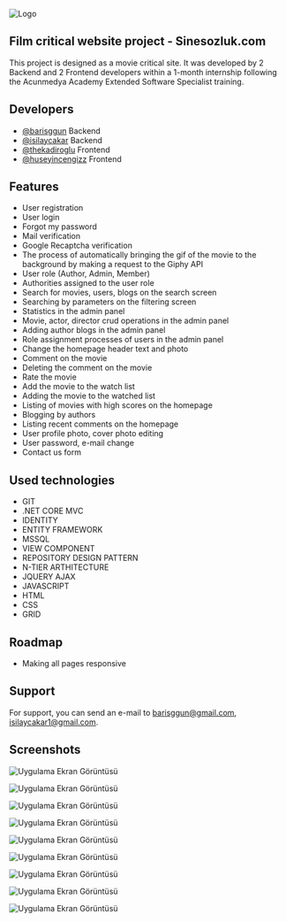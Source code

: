 
![Logo](https://hizliresim.com/75fegpo](https://github.com/barisggun/movie-backend/blob/main/sinesozluk.logo%20(1).png?raw=true))

    
## Film critical website project - Sinesozluk.com

This project is designed as a movie critical site. It was developed by 2 Backend and 2 Frontend developers within a 1-month internship following the Acunmedya Academy Extended Software Specialist training.


## Developers

- [@barisggun](https://www.github.com/barisggun) Backend
- [@isilaycakar](https://www.github.com/isilaycakar) Backend
- [@thekadiroglu](https://www.github.com/thekadiroglu) Frontend
- [@huseyincengizz](https://www.github.com/huseyincengizz) Frontend
  
## Features

- User registration
- User login
- Forgot my password
- Mail verification
- Google Recaptcha verification
- The process of automatically bringing the gif of the movie to the background by making a request to the Giphy API
- User role (Author, Admin, Member)
- Authorities assigned to the user role
- Search for movies, users, blogs on the search screen
- Searching by parameters on the filtering screen
- Statistics in the admin panel
- Movie, actor, director crud operations in the admin panel
- Adding author blogs in the admin panel
- Role assignment processes of users in the admin panel
- Change the homepage header text and photo
- Comment on the movie
- Deleting the comment on the movie
- Rate the movie
- Add the movie to the watch list
- Adding the movie to the watched list
- Listing of movies with high scores on the homepage
- Blogging by authors
- Listing recent comments on the homepage
- User profile photo, cover photo editing
- User password, e-mail change
- Contact us form


  
## Used technologies

- GIT
- .NET CORE MVC
- IDENTITY
- ENTITY FRAMEWORK
- MSSQL
- VIEW COMPONENT
- REPOSITORY DESIGN PATTERN
- N-TIER ARTHITECTURE
- JQUERY AJAX
- JAVASCRIPT
- HTML
- CSS
- GRID
## Roadmap

- Making all pages responsive


  
## Support

For support, you can send an e-mail to barisggun@gmail.com, isilaycakar1@gmail.com.

  
## Screenshots

![Uygulama Ekran Görüntüsü](https://hizliresim.com/oswgi10)

![Uygulama Ekran Görüntüsü](https://hizliresim.com/diejd1u)


![Uygulama Ekran Görüntüsü](https://hizliresim.com/1def4z1)


![Uygulama Ekran Görüntüsü](https://hizliresim.com/kgni8yn)


![Uygulama Ekran Görüntüsü](https://hizliresim.com/chkffnk)


![Uygulama Ekran Görüntüsü](https://hizliresim.com/lb7hixl)


![Uygulama Ekran Görüntüsü](https://hizliresim.com/lkj0i9m)


![Uygulama Ekran Görüntüsü](https://hizliresim.com/o9oe5d2)


![Uygulama Ekran Görüntüsü](https://hizliresim.com/fs34j5d)

  
